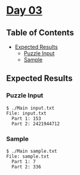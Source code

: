 # [Day 03](https://adventofcode.com/2020/day/3)

## Table of Contents

- [Expected Results](#expected-results)
    + [Puzzle Input](#puzzle-input)
    + [Sample](#sample)

## Expected Results

### Puzzle Input

```console
$ ./Main input.txt
File: input.txt
  Part 1: 153
  Part 2: 2421944712
```

### Sample

```console
$ ./Main sample.txt
File: sample.txt
  Part 1: 7
  Part 2: 336
```
